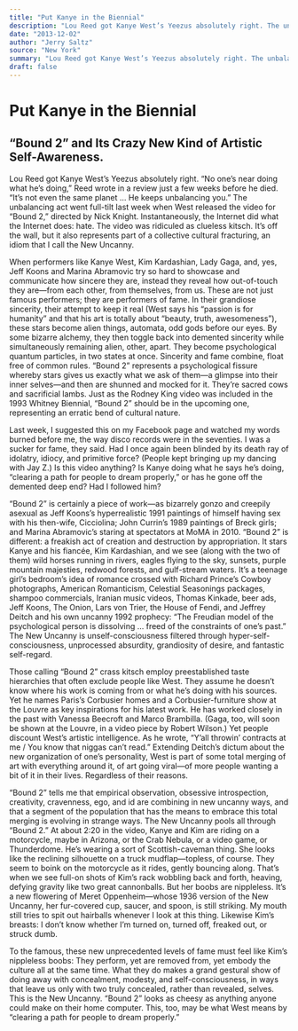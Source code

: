 ```yaml
---
title: "Put Kanye in the Biennial"
description: "Lou Reed got Kanye West’s ­Yeezus absolutely right. The unbalancing act went full-tilt last week when West released the video for “Bound 2” directed by Nick Knight. It’s off the wall, but it also repr..."
date: "2013-12-02"
author: "Jerry Saltz"
source: "New York"
summary: "Lou Reed got Kanye West’s ­Yeezus absolutely right. The unbalancing act went full-tilt last week when West released the video for “Bound 2” directed by Nick Knight. It’s off the wall, but it also represents part of a collective cultural fracturing, an idiom that I call the New Uncanny."
draft: false
---
```


# Put Kanye in the Biennial

## “Bound 2” and Its Crazy New Kind of Artistic Self-Awareness.

Lou Reed got Kanye West’s ­Yeezus absolutely right. “No one’s near doing what he’s doing,” Reed wrote in a review just a few weeks before he died. “It’s not even the same planet … He keeps unbalancing you.” The unbalancing act went full-tilt last week when West released the video for “Bound 2,” directed by Nick Knight. Instantaneously, the Internet did what the Internet does: hate. The video was ridiculed as clueless kitsch. It’s off the wall, but it also represents part of a collective cultural fracturing, an idiom that I call the New Uncanny.

When performers like Kanye West, Kim Kardashian, Lady Gaga, and, yes, Jeff Koons and Marina Abramovic try so hard to showcase and communicate how sincere they are, instead they reveal how out-of-touch they are—from each other, from themselves, from us. These are not just famous performers; they are performers of fame. In their grandiose sincerity, their attempt to keep it real (West says his “passion is for humanity” and that his art is totally about “beauty, truth, awesomeness”), these stars become alien things, automata, odd gods before our eyes. By some bizarre alchemy, they then toggle back into demented sincerity while simultaneously remaining alien, other, apart. They become psychological quantum particles, in two states at once. Sincerity and fame combine, float free of common rules. “Bound 2” represents a psychological fissure whereby stars gives us exactly what we ask of them—a glimpse into their inner selves—and then are shunned and mocked for it. They’re sacred cows and sacrificial lambs. Just as the Rodney King video was included in the 1993 Whitney Biennial, “Bound 2” should be in the upcoming one, representing an erratic bend of cultural nature.

Last week, I suggested this on my Facebook page and watched my words burned before me, the way disco records were in the seventies. I was a sucker for fame, they said. Had I once again been blinded by its death ray of idolatry, idiocy, and primitive force? (People kept bringing up my dancing with Jay Z.) Is this video anything? Is Kanye doing what he says he’s doing, “clearing a path for people to dream properly,” or has he gone off the demented deep end? Had I followed him?

“Bound 2” is certainly a piece of work—as bizarrely gonzo and creepily asexual as Jeff Koons’s hyperrealistic 1991 paintings of himself having sex with his then-wife, Cicciolina; John Currin’s 1989 paintings of Breck girls; and Marina Abramovic’s staring at spectators at MoMA in 2010. “Bound 2” is different: a freakish act of creation and destruction by appropriation. It stars Kanye and his fiancée, Kim Kardashian, and we see (along with the two of them) wild horses running in rivers, eagles flying to the sky, sunsets, purple mountain majesties, redwood forests, and gulf-stream waters. It’s a teenage girl’s bedroom’s idea of romance crossed with Richard Prince’s Cowboy photographs, American Romanticism, Celestial Seasonings packages, shampoo commercials, Iranian music videos, Thomas Kinkade, beer ads, Jeff Koons, The Onion, Lars von Trier, the House of Fendi, and Jeffrey Deitch and his own uncanny 1992 prophecy: “The Freudian model of the psychological person is dissolving … freed of the constraints of one’s past.” The New Uncanny is unself-­consciousness filtered through hyper-self-consciousness, unprocessed absurdity, grandiosity of desire, and fantastic self-regard.

Those calling “Bound 2” crass kitsch employ preestablished taste hierarchies that often exclude people like West. They assume he doesn’t know where his work is coming from or what he’s doing with his sources. Yet he names Paris’s Corbusier homes and a Corbusier-furniture show at the Louvre as key inspirations for his latest work. He has worked closely in the past with Vanessa Beecroft and Marco Brambilla. (Gaga, too, will soon be shown at the Louvre, in a video piece by Robert Wilson.) Yet people discount West’s artistic intelligence. As he wrote, “Y’all throwin’ contracts at me / You know that niggas can’t read.” Extending Deitch’s dictum about the new organization of one’s personality, West is part of some total merging of art with everything around it, of art going viral—of more people wanting a bit of it in their lives. Regardless of their reasons.

“Bound 2” tells me that empirical observation, obsessive introspection, creativity, cravenness, ego, and id are combining in new uncanny ways, and that a segment of the population that has the means to embrace this total merging is evolving in strange ways. The New Uncanny pools all through “Bound 2.” At about 2:20 in the video, Kanye and Kim are riding on a motorcycle, maybe in Arizona, or the Crab Nebula, or a video game, or Thunderdome. He’s wearing a sort of Scottish-caveman thing. She looks like the reclining silhouette on a truck mudflap—topless, of course. They seem to boink on the motorcycle as it rides, gently bouncing along. That’s when we see full-on shots of Kim’s rack wobbling back and forth, heaving, defying gravity like two great cannonballs. But her boobs are nipple­less. It’s a new flowering of Meret Oppenheim—whose 1936 version of the New Uncanny, her fur-covered cup, saucer, and spoon, is still striking. My mouth still tries to spit out hairballs whenever I look at this thing. Likewise Kim’s breasts: I don’t know whether I’m turned on, turned off, freaked out, or struck dumb.

To the famous, these new unprecedented levels of fame must feel like Kim’s nipple­less boobs: They perform, yet are removed from, yet embody the culture all at the same time. What they do makes a grand gestural show of doing away with concealment, modesty, and self-consciousness, in ways that leave us only with two truly concealed, rather than revealed, selves. This is the New Uncanny. “Bound 2” looks as cheesy as anything anyone could make on their home computer. This, too, may be what West means by “clearing a path for people to dream properly.”
